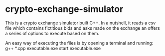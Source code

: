 # crypto-exchange-simulator

This is a crypto exchange simulator built C++. In a nutshell, it reads a csv file which contains fictitious bids and asks made on the exchange an offers a series of options to execute based on them. 

An easy way of executing the files is by opening a terminal and running:
g++ *.cpp executable.exe
start executable.exe
